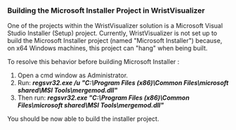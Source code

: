 ### Building the Microsoft Installer Project in WristVisualizer

One of the projects within the WristVisualizer solution is a Microsoft
Visual Studio Installer (Setup) project.  Currently, WristVisualizer
is not set up to build the Microsoft Installer project (named
"Microsoft Installer") because, on x64 Windows machines, this project can
"hang" when being built.  

To resolve this behavior before building Microsoft Installer :

1. Open a cmd window as Administrator.
2. Run: ***regsvr32.exe /u "C:\Program Files (x86)\Common Files\microsoft shared\MSI Tools\mergemod.dll"***
3. Then run: ***regsvr32.exe "C:\Program Files (x86)\Common Files\microsoft shared\MSI Tools\mergemod.dll"***

You should be now able to build the installer project. 

